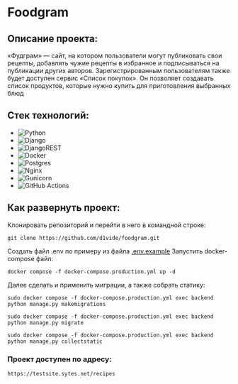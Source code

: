 # Foodgram
## Описание проекта:
«Фудграм» — сайт, на котором пользователи могут публиковать свои рецепты,
добавлять чужие рецепты в избранное и подписываться на публикации других авторов. Зарегистрированным пользователям также будет доступен сервис «Список покупок». Он позволяет создавать список продуктов, которые нужно купить для приготовления выбранных блюд
## Стек технологий:
* ![Python](https://img.shields.io/badge/python-3670A0?style=for-the-badge&logo=python&logoColor=ffdd54)
* ![Django](https://img.shields.io/badge/django-%23092E20.svg?style=for-the-badge&logo=django&logoColor=white)
* ![DjangoREST](https://img.shields.io/badge/DJANGO-REST-ff1709?style=for-the-badge&logo=django&logoColor=white&color=ff1709&labelColor=gray)
* ![Docker](https://img.shields.io/badge/docker-%230db7ed.svg?style=for-the-badge&logo=docker&logoColor=white)
* ![Postgres](https://img.shields.io/badge/postgres-%23316192.svg?style=for-the-badge&logo=postgresql&logoColor=white)
* ![Nginx](https://img.shields.io/badge/nginx-%23009639.svg?style=for-the-badge&logo=nginx&logoColor=white)
* ![Gunicorn](https://img.shields.io/badge/gunicorn-%298729.svg?style=for-the-badge&logo=gunicorn&logoColor=white)
* ![GitHub Actions](https://img.shields.io/badge/github%20actions-%232671E5.svg?style=for-the-badge&logo=githubactions&logoColor=white)
## Как развернуть проект:
Клонировать репозиторий и перейти в него в командной строке:
```
git clone https://github.com/d1vide/foodgram.git
```
Создать файл .env по примеру из файла <a href="https://github.com/d1vide/foodgram/blob/main/.env.example">.env.example</a>
Запустить docker-compose файл:
```
docker compose -f docker-compose.production.yml up -d
```
Далее сделать и применить миграции, а также собрать статику:
```
sudo docker compose -f docker-compose.production.yml exec backend python manage.py makemigrations
```
```
sudo docker compose -f docker-compose.production.yml exec backend python manage.py migrate
```
```
sudo docker compose -f docker-compose.production.yml exec backend python manage.py collectstatic
```

### Проект доступен по адресу:
```
https://testsite.sytes.net/recipes
```

